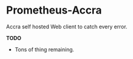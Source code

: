 # Prometheus-Accra
Accra self hosted Web client to catch every error.

**TODO**

* Tons of thing remaining. 
